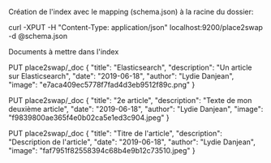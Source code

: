 Création de l'index avec le mapping (schema.json) à la racine du dossier:

curl -XPUT -H "Content-Type: application/json" localhost:9200/place2swap -d @schema.json

Documents à mettre dans l'index

PUT place2swap/_doc
{
    "title": "Elasticsearch",
    "description": "Un article sur Elasticsearch",
    "date": "2019-06-18",
    "author": "Lydie Danjean",
    "image": "e7aca409ec5778f7fad4d3eb9512f89c.png"
}

PUT place2swap/_doc 
{
"title": "2e article",
"description": "Texte de mon deuxième article",
"date": "2019-06-18",
"author": "Lydie Danjean",
"image": "f9839800ae365f4e0b02ca5e1ed3c904.jpeg"
}

PUT place2swap/_doc
{
"title": "Titre de l'article",
"description": "Description de l'article",
"date": "2019-06-18",
"author": "Lydie Danjean",
"image": "faf7951f82558394c68b4e9b12c73510.jpeg"
}